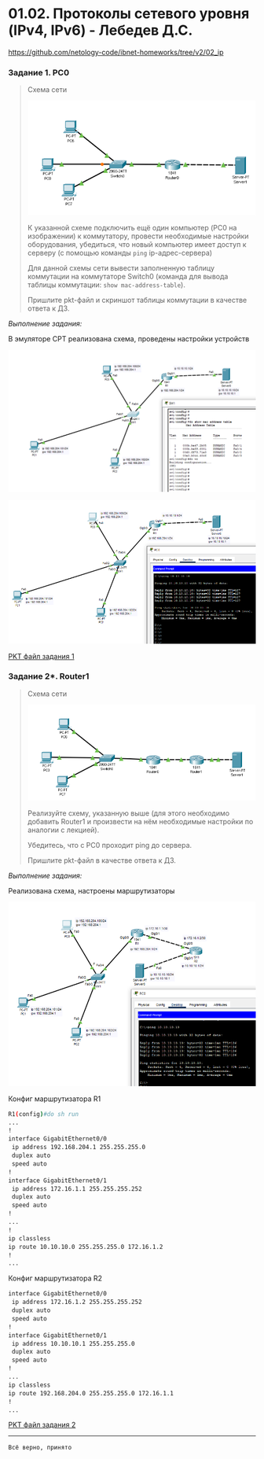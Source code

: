 # 01.02. Протоколы сетевого уровня (IPv4, IPv6) - Лебедев Д.С.

https://github.com/netology-code/ibnet-homeworks/tree/v2/02_ip
### Задание 1. PC0
> Схема сети  
> 
> ![](_att/020102/020102-00-1.png)
> 
> К указанной схеме подключить ещё один компьютер (PC0 на изображении) к коммутатору, провести необходимые настройки оборудования, убедиться, что новый компьютер имеет доступ к серверу (с помощью команды `ping` ip-адрес-сервера)
> 
> Для данной схемы сети вывести заполненную таблицу коммутации на коммутаторе Switch0 (команда для вывода таблицы коммутации: `show mac-address-table`).
> 
> Пришлите pkt-файл и скриншот таблицы коммутации в качестве ответа к ДЗ.

*Выполнение задания:*   

В эмуляторе CPT реализована схема, проведены настройки устройств

![](_att/020102/020102-01-1.png)  

![](_att/020102/020102-01-2.png)  

[PKT файл задания 1](_att/020102/020102-01-1.pkt)

### Задание 2*. Router1
> Схема сети  
> 
> ![](_att/020102/020102-00-2.png)
> 
> Реализуйте схему, указанную выше (для этого необходимо добавить Router1 и произвести на нём необходимые настройки по аналогии с лекцией).
> 
> Убедитесь, что с PC0 проходит ping до сервера.
> 
> Пришлите pkt-файл в качестве ответа к ДЗ.

*Выполнение задания:*   

Реализована схема, настроены маршрутизаторы

![](_att/020102/020102-02-1.png)  

Конфиг маршрутизатора R1  

```sh
R1(config)#do sh run
...
!
interface GigabitEthernet0/0
 ip address 192.168.204.1 255.255.255.0
 duplex auto
 speed auto
!
interface GigabitEthernet0/1
 ip address 172.16.1.1 255.255.255.252
 duplex auto
 speed auto
!
...
!
ip classless
ip route 10.10.10.0 255.255.255.0 172.16.1.2 
!
...
```

Конфиг маршрутизатора R2

```sh
interface GigabitEthernet0/0
 ip address 172.16.1.2 255.255.255.252
 duplex auto
 speed auto
!
interface GigabitEthernet0/1
 ip address 10.10.10.1 255.255.255.0
 duplex auto
 speed auto
!
...
ip classless
ip route 192.168.204.0 255.255.255.0 172.16.1.1 
!
...
```

[PKT файл задания 2](_att/020102/020102-02-1.pkt)

---
```
Всё верно, принято
```
